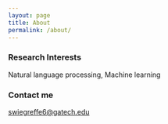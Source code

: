 ```yaml
---
layout: page
title: About
permalink: /about/
---
```


### Research Interests

Natural language processing, Machine learning

### Contact me

[swiegreffe6@gatech.edu](mailto:swiegreffe6@gatech.edu)
